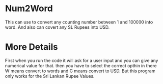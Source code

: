# Num2Word
This can use to convert any counting number between 1 and 100000 into word.
And also can covert any SL Rupees into USD.

# More Details
First when you run the code it will ask for a user input and you can give any numerical value for that.
then you have to select the correct opthin in there W means convert to words and C means convert to USD.
But this program only works for the Sri Lankan Rupee Values.
